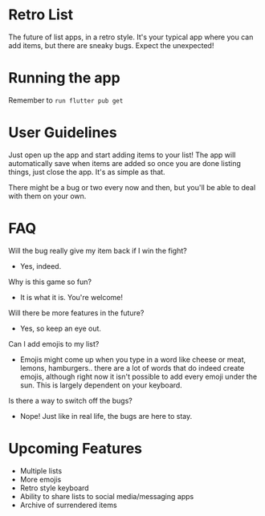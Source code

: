 # Retro List
The future of list apps, in a retro style. It's your typical app where you can add items, but there are sneaky bugs. Expect the unexpected!

# Running the app
Remember to `run flutter pub get`

# User Guidelines
Just open up the app and start adding items to your list!
The app will automatically save when items are added so once you are done listing things, just close the app. It's as simple as that. 

There might be a bug or two every now and then, but you'll be able to deal with them on your own. 

# FAQ
Will the bug really give my item back if I win the fight?
- Yes, indeed.

Why is this game so fun?
- It is what it is. You're welcome!

Will there be more features in the future?
- Yes, so keep an eye out.

Can I add emojis to my list?
- Emojis might come up when you type in a word like cheese or meat, lemons, hamburgers.. there are a lot of words that do indeed create emojis, although right now it isn't possible to add every emoji under the sun. This is largely dependent on your keyboard.

Is there a way to switch off the bugs?
- Nope! Just like in real life, the bugs are here to stay.

# Upcoming Features
- Multiple lists
- More emojis
- Retro style keyboard
- Ability to share lists to social media/messaging apps
- Archive of surrendered items

